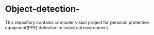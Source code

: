 # Object-detection-
This repository contains computer vision project for personal protective equipment(PPE) detection in industrial environment.
